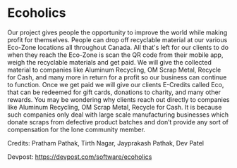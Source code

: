 # Ecoholics

Our project gives people the opportunity to improve the world while making profit for themselves. People can drop off recyclable material at our various Eco-Zone locations all throughout Canada. All that's left for our clients to do when they reach the Eco-Zone is scan the QR code from their mobile app, weigh the recyclable materials and get paid. We will give the collected material to companies like Aluminum Recycling, OM Scrap Metal, Recycle for Cash, and many more in return for a profit so our business can continue to function. Once we get paid we will give our clients E-Credits called Eco, that can be redeemed for gift cards, donations to charity, and many other rewards. You may be wondering why clients reach out directly to companies like Aluminum Recycling, OM Scrap Metal, Recycle for Cash. It is because such companies only deal with large scale manufacturing businesses which donate scraps from defective product batches and don’t provide any sort of compensation for the lone community member.

Credits: Pratham Pathak, Tirth Nagar, Jayprakash Pathak, Dev Patel

Devpost: https://devpost.com/software/ecoholics
